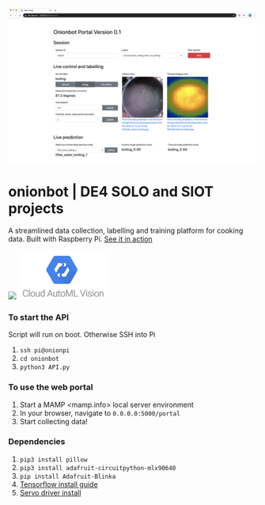 ![alt text](https://github.com/bencobley/onionbot/blob/master/img/portal.png)

# onionbot | DE4 SOLO and SIOT projects
A streamlined data collection, labelling and training platform for cooking data. Built with Raspberry Pi. 
[See it in action](https://youtu.be/WfYJahKLy5Q)

<p float="left">
    <img src="https://www.raspberrypi.org/wp-content/uploads/2011/10/Raspi-PGB001.png" height="100"/>
    <img src="https://github.com/bencobley/onionbot/blob/master/img/automl.png" height="100"/>
</p>


### To start the API 
Script will run on boot. Otherwise SSH into Pi 
1. `ssh pi@onionpi`
2. `cd onionbot`
3. `python3 API.py`

### To use the web portal
1. Start a MAMP <mamp.info> local server environment
2. In your browser, navigate to `0.0.0.0:5000/portal`
3. Start collecting data! 

### Dependencies
1. `pip3 install pillow`
2. `pip3 install adafruit-circuitpython-mlx90640`
3. `pip install Adafruit-Blinka`
4. [Tensorflow install guide](https://www.tensorflow.org/lite/models/image_classification/overview)
5. [Servo driver install](http://parallax.com/product/900-00008)
